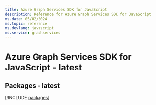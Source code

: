 ```yaml
---
title: Azure Graph Services SDK for JavaScript
description: Reference for Azure Graph Services SDK for JavaScript
ms.date: 05/02/2024
ms.topic: reference
ms.devlang: javascript
ms.service: graphservices
---
```

# Azure Graph Services SDK for JavaScript - latest
## Packages - latest
[!INCLUDE [packages](graph-services-index.md)]